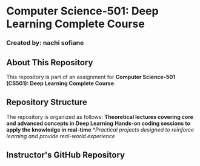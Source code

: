 # Computer Science-501: Deep Learning Complete Course
### Created by: nachi sofiane

## About This Repository
This repository is part of an assignment for **Computer Science-501 (CS501): Deep Learning Complete Course**.

## Repository Structure
The repository is organized as follows: 
    **Theoretical lectures covering core and advanced concepts in Deep Learning**
    **Hands-on coding sessions to apply the knowledge in real-time** 
    **Practical projects designed to reinforce learning and provide real-world experience*
## Instructor's GitHub Repository
